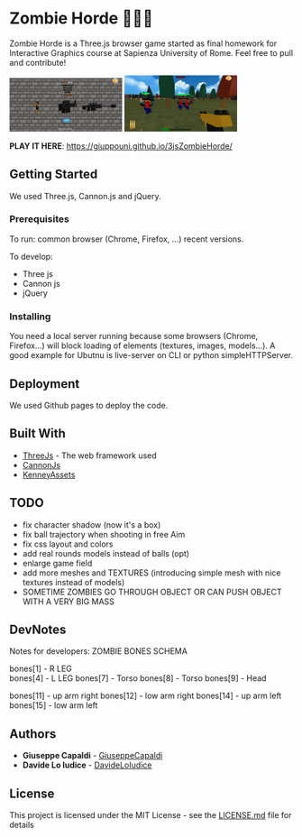 # Zombie Horde 🧟🧟🧟

Zombie Horde is a Three.js browser game started as final homework for Interactive Graphics course at Sapienza University of Rome. Feel free to pull and contribute!

<img src="DOC/zombie1.png" alt="drawing" width="200"/>
<img src="DOC/zombie2.png" alt="drawing" width="200"/>


**PLAY IT HERE**: https://giuppouni.github.io/3jsZombieHorde/

## Getting Started
We used Three.js, Cannon.js and jQuery.  

### Prerequisites
To run:
  common browser (Chrome, Firefox, ...) recent versions. 

To develop:
- Three js
- Cannon js
- jQuery

### Installing
You need a local server running because some browsers (Chrome, Firefox...) will block loading of elements (textures, images, models...).
A good example for Ubutnu is live-server on CLI or python simpleHTTPServer.

## Deployment
We used Github pages to deploy the code.

## Built With

* [ThreeJs](http://www.http://threejs.org/) - The web framework used
* [CannonJs](https://github.com/schteppe/cannon.js?)
* [KenneyAssets](https://www.kenney.nl/assets)

## TODO
- fix character shadow (now it's a box)
- fix ball trajectory when shooting in free Aim 
- fix css layout and colors
- add real rounds models instead of balls (opt)
- enlarge game field
- add more meshes and TEXTURES (introducing simple mesh with nice textures instead of models)
- SOMETIME ZOMBIES GO THROUGH OBJECT OR CAN PUSH OBJECT WITH A VERY BIG MASS

## DevNotes
Notes for developers:
ZOMBIE BONES SCHEMA

bones[1] - R LEG 			
bones[4] - L LEG
bones[7] - Torso
bones[8] - Torso
bones[9] - Head

bones[11] - up arm right
bones[12] - low arm right
bones[14] - up arm left
bones[15] - low arm left


## Authors
 
* **Giuseppe Capaldi** - [GiuseppeCapaldi](https://github.com/GiuppoUni)
* **Davide Lo Iudice** - [DavideLoIudice](https://github.com/LinguaggioScalabile)

## License

This project is licensed under the MIT License - see the [LICENSE.md](LICENSE.md) file for details
